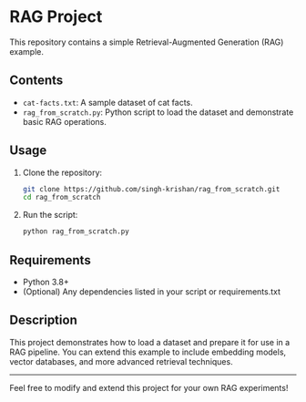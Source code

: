 # RAG Project

This repository contains a simple Retrieval-Augmented Generation (RAG) example.

## Contents
- `cat-facts.txt`: A sample dataset of cat facts.
- `rag_from_scratch.py`: Python script to load the dataset and demonstrate basic RAG operations.

## Usage
1. Clone the repository:
   ```sh
   git clone https://github.com/singh-krishan/rag_from_scratch.git
   cd rag_from_scratch
   ```
2. Run the script:
   ```sh
   python rag_from_scratch.py
   ```

## Requirements
- Python 3.8+
- (Optional) Any dependencies listed in your script or requirements.txt

## Description
This project demonstrates how to load a dataset and prepare it for use in a RAG pipeline. You can extend this example to include embedding models, vector databases, and more advanced retrieval techniques.

---
Feel free to modify and extend this project for your own RAG experiments! 